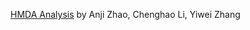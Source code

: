[HMDA Analysis](https://github.com/iilove27/Housing_Mortgage_Analysis) by Anji Zhao, Chenghao Li, Yiwei Zhang
